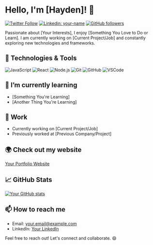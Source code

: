 # Hello, I'm [Hayden]! 👋

[![Twitter Follow](https://img.shields.io/twitter/follow/your_twitter_username?label=Follow&style=social)](https://twitter.com/your_twitter_username)
[![Linkedin: your-name](https://img.shields.io/badge/-YourName-blue?style=flat-square&logo=Linkedin&logoColor=white&link=https://www.linkedin.com/in/your-name/)](https://www.linkedin.com/in/your-name/)
[![GitHub followers](https://img.shields.io/github/followers/your_username?label=Follow&style=social)](https://github.com/your_username)

Passionate about [Your Interests], I enjoy [Something You Love to Do or Learn]. I am currently working on [Current Project/Job] and constantly exploring new technologies and frameworks.

## 🔧 Technologies & Tools

![JavaScript](https://img.shields.io/badge/-JavaScript-black?style=flat-square&logo=javascript)
![React](https://img.shields.io/badge/-React-black?style=flat-square&logo=react)
![Node.js](https://img.shields.io/badge/-Node.js-black?style=flat-square&logo=node.js)
![Git](https://img.shields.io/badge/-Git-black?style=flat-square&logo=git)
![GitHub](https://img.shields.io/badge/-GitHub-181717?style=flat-square&logo=github)
![VSCode](https://img.shields.io/badge/-VSCode-007ACC?style=flat-square&logo=visual-studio-code)

## 🌱 I’m currently learning

- [Something You're Learning]
- [Another Thing You're Learning]

## 💼 Work

- Currently working on [Current Project/Job]
- Previously worked at [Previous Company/Project]

## 🌍 Check out my website

[Your Portfolio Website](https://www.your-website.com)

## 📈 GitHub Stats

[![Your GitHub stats](https://github-readme-stats.vercel.app/api?username=your_username&count_private=true&show_icons=true&theme=radical)](https://github.com/anuraghazra/github-readme-stats)

## 📫 How to reach me

- Email: your.email@example.com
- LinkedIn: [Your LinkedIn](https://www.linkedin.com/in/your-name/)

Feel free to reach out! Let's connect and collaborate. 😄
